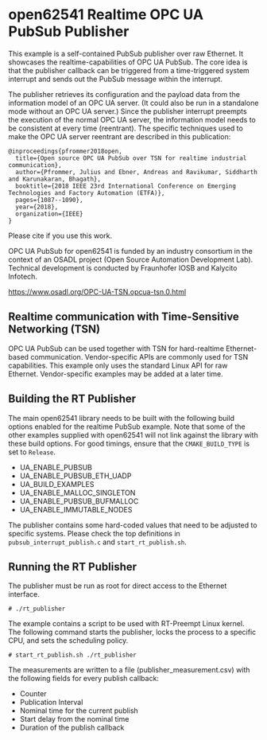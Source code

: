 # open62541 Realtime OPC UA PubSub Publisher

This example is a self-contained PubSub publisher over raw Ethernet. It
showcases the realtime-capabilities of OPC UA PubSub. The core idea is that the
publisher callback can be triggered from a time-triggered system interrupt and
sends out the PubSub message within the interrupt.

The publisher retrieves its configuration and the payload data from the
information model of an OPC UA server. (It could also be run in a standalone
mode without an OPC UA server.) Since the publisher interrupt preempts the
execution of the normal OPC UA server, the information model needs to be
consistent at every time (reentrant). The specific techniques used to make the
OPC UA server reentrant are described in this publication:

```
@inproceedings{pfrommer2018open,
  title={Open source OPC UA PubSub over TSN for realtime industrial communication},
  author={Pfrommer, Julius and Ebner, Andreas and Ravikumar, Siddharth and Karunakaran, Bhagath},
  booktitle={2018 IEEE 23rd International Conference on Emerging Technologies and Factory Automation (ETFA)},
  pages={1087--1090},
  year={2018},
  organization={IEEE}
}
```

Please cite if you use this work.

OPC UA PubSub for open62541 is funded by an industry consortium in the context
of an OSADL project (Open Source Automation Development Lab). Technical
development is conducted by Fraunhofer IOSB and Kalycito Infotech.

https://www.osadl.org/OPC-UA-TSN.opcua-tsn.0.html

## Realtime communication with Time-Sensitive Networking (TSN)

OPC UA PubSub can be used together with TSN for hard-realtime Ethernet-based
communication. Vendor-specific APIs are commonly used for TSN capabilities. This
example only uses the standard Linux API for raw Ethernet. Vendor-specific
examples may be added at a later time.

## Building the RT Publisher

The main open62541 library needs to be built with the following build options
enabled for the realtime PubSub example. Note that some of the other examples
supplied with open62541 will not link against the library with these build
options. For good timings, ensure that the `CMAKE_BUILD_TYPE` is set to
`Release`.

- UA_ENABLE_PUBSUB
- UA_ENABLE_PUBSUB_ETH_UADP
- UA_BUILD_EXAMPLES
- UA_ENABLE_MALLOC_SINGLETON
- UA_ENABLE_PUBSUB_BUFMALLOC
- UA_ENABLE_IMMUTABLE_NODES

The publisher contains some hard-coded values that need to be adjusted to
specific systems. Please check the top definitions in
`pubsub_interrupt_publish.c` and `start_rt_publish.sh`.

## Running the RT Publisher

The publisher must be run as root for direct access to the Ethernet interface.

`# ./rt_publisher`

The example contains a script to be used with RT-Preempt Linux kernel. The
following command starts the publisher, locks the process to a specific CPU, and
sets the scheduling policy.

`# start_rt_publish.sh ./rt_publisher`

The measurements are written to a file (publisher_measurement.csv) with the
following fields for every publish callback:

- Counter
- Publication Interval
- Nominal time for the current publish
- Start delay from the nominal time
- Duration of the publish callback

